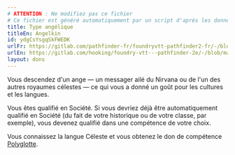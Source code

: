 ```yaml
---
# ATTENTION : Ne modifiez pas ce fichier
# Ce fichier est généré automatiquement par un script d'après les données du module Foundry VTT officiel et de sa traduction
title: Type angélique
titleEn: Angelkin
id: ydgCsYsgqSkFWEDK
urlFr: https://gitlab.com/pathfinder-fr/foundryvtt-pathfinder2-fr/-/blob/master/data/feats/ydgCsYsgqSkFWEDK.htm
urlEn: https://gitlab.com/hooking/foundry-vtt---pathfinder-2e/-/blob/master/packs/data/feats.db/angelkin.json
layout: dons
---
```

Vous descendez d'un ange — un messager ailé du Nirvana ou de l'un des autres royaumes célestes — ce qui vous a donné un goût pour les cultures et les langues.

Vous êtes qualifié en Société. Si vous devriez déjà être automatiquement qualifié en Société (du fait de votre historique ou de votre classe, par exemple), vous devenez qualifié dans une compétence de votre choix.

Vous connaissez la langue Céleste et vous obtenez le don de compétence [Polyglotte](polyglotte.html).
